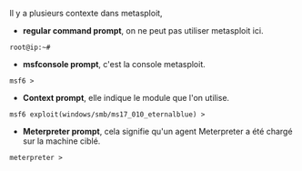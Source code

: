 
Il y a plusieurs contexte dans metasploit, 
- **regular command prompt**, on ne peut pas utiliser metasploit ici.

```shell
root@ip:~#
```

- **msfconsole prompt**, c'est la console metasploit.

```shell
msf6 >
```

- **Context prompt**, elle indique le module que l'on utilise.

```shell
msf6 exploit(windows/smb/ms17_010_eternalblue) >
```

- **Meterpreter prompt**, cela signifie qu'un agent Meterpreter a été chargé sur la machine ciblé.

```shell
meterpreter >
```

